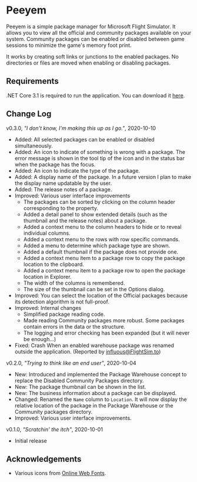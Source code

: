 
# Peeyem

Peeyem is a simple package manager for Microsoft Flight Simulator. It allows you to view all the official and community packages available on your system. Community packages can be enabled or disabled between game sessions to minimize the game's memory foot print.

It works by creating soft links or junctions to the enabled packages. No directories or files are moved when enabling or disabling packages.

## Requirements

.NET Core 3.1 is required to run the application. You can download it [here](https://dotnet.microsoft.com/download/dotnet-core/current/runtime).

## Change Log

v0.3.0, *"I don't know, I'm making this up as I go."*, 2020-10-10

* Added: All selected packages can be enabled or disabled simultaneously.
* Added: An icon to indicate of something is wrong with a package. The error message is shown in the tool tip of the icon and in the status bar when the package has the focus.
* Added: An icon to indicate the type of the package.
* Added: A display name of the package. In a future version I plan to make the display name updatable by the user.
* Added: The release notes of a package.
* Improved: Various user interface improvements
  * The packages can be sorted by clicking on the column header corresponding to the property.
  * Added a detail panel to show extended details (such as the thumbnail and the release notes) about a package.
  * Added a context menu to the column headers to hide or to reveal individual columns.
  * Added a context menu to the rows with row specific commands.
  * Added a menu to determine which package type are shown.
  * Added a default thumbnail if the package does not provide one.
  * Added a context menu item to a package row to copy the package location to the clipboard.
  * Added a context menu item to a package row to open the package location in Explorer.
  * The width of the columns is remembered.
  * The size of the thumbnail can be set in the Options dialog.
* Improved: You can select the location of the Official packages because its detection algorithm is not full-proof.
* Improved: Internal changes
  * Simplified package reading code.
  * Made reading Community packages more robust. Some packages contain errors in the data or the structure.
  * The logging and error checking has been expanded (but it will never be enough...)
* Fixed: Crash When an enabled warehouse package was renamed outside the application. (Reported by [influous@FlightSim.to](https://flightsim.to/profile/influous))


v0.2.0, *"Trying to think like an end user"*, 2020-10-04

* New: Introduced and implemented the Package Warehouse concept to replace the Disabled Community Packages directory.
* New: The package thumbnail can be shown in the list.
* New: The business information about a package can be displayed.
* Changed: Renamed the ``Name`` column to ``Location``. It will now display the relative location of the package in the Package Warehouse or the Community packages directory.
* Improved: Various user interface improvements.

v0.1.0, *"Scratchin' the itch"*, 2020-10-01

* Initial release

## Acknowledgements

* Various icons from [Online Web Fonts](https://www.onlinewebfonts.com/).
